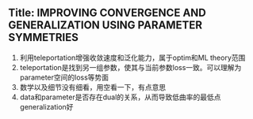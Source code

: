 ## Title: IMPROVING CONVERGENCE AND GENERALIZATION USING PARAMETER SYMMETRIES
1. 利用teleportation增强收敛速度和泛化能力，属于optim和ML theory范围
2. teleportation是找到另一组参数，使其与当前参数loss一致。可以理解为parameter空间的loss等势面
3. 数学以及细节没有细看，用空看一下，有点意思
4. data和parameter是否存在dual的关系，从而导致低曲率的最低点generalization好